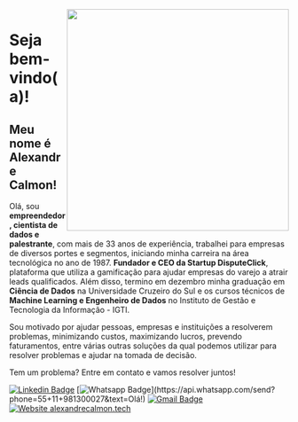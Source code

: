 <img align="right" width="400" height="400" src="https://img1.wsimg.com/isteam/ip/b8b02fee-4345-4577-9a87-00153d078373/Calmon.jpg/:/cr=t:0%25,l:0%25,w:100%25,h:100%25/rs=w:1534.5px,cg:true">

# Seja bem-vindo(a)!
 
## Meu nome é Alexandre Calmon!

<!--
**alexandrecalmon/alexandrecalmon** is a ✨ _special_ ✨ repository because its `README.md` (this file) appears on your GitHub profile.

Here are some ideas to get you started:

- 🔭 I’m currently working on ...
- 🌱 I’m currently learning ...
- 👯 I’m looking to collaborate on ...
- 🤔 I’m looking for help with ...
- 💬 Ask me about ...
- 📫 How to reach me: ...
- 😄 Pronouns: ...
- ⚡ Fun fact: ...
-->

Olá, sou **empreendedor, cientista de dados e palestrante**, com mais de 33 anos de experiência, trabalhei para empresas de diversos portes e segmentos, iniciando minha carreira na área tecnológica no ano de 1987. **Fundador e CEO da Startup DisputeClick**, plataforma que utiliza a gamificação para ajudar empresas do varejo a atrair leads qualificados.
Além disso, termino em dezembro minha graduação em **Ciência de Dados** na Universidade Cruzeiro do Sul e os cursos técnicos de **Machine Learning e Engenheiro de Dados** no Instituto de Gestão e Tecnologia da Informação - IGTI.

Sou motivado por ajudar pessoas, empresas e instituições a resolverem problemas, minimizando custos, maximizando lucros, prevendo faturamentos, entre várias outras soluções da qual podemos utilizar para resolver problemas e ajudar na tomada de decisão.

Tem um problema? Entre em contato e vamos resolver juntos!


[![Linkedin Badge](https://img.shields.io/badge/-AlexandreCalmon-blue?style=flat-square&logo=linkedIn&logoColor=white&link=https://www.linkedin.com/in/alexandrecalmon/)](https://www.linkedin.com/in/alexandrecalmon/)
[![Whatsapp Badge](https://img.shields.io/badge/-Whatsapp-4CA143?style=flat-square&labelColor=4CA143&logo=whatsapp&logoColor=white&link=https://api.whatsapp.com/send?phone=55+11+981300027&text=Hello!)](https://api.whatsapp.com/send?phone=55+11+981300027&text=Olá!)
[![Gmail Badge](https://img.shields.io/badge/-Email:contato@alexandrecalmon.tech-c14438?style=flat-square&logo=Outlook&logoColor=white&link=mailto:contato@alexandrecalmon.tech)](mailto:contato@alexandrecalmon.tech)
[![Website alexandrecalmon.tech](https://img.shields.io/website-up-alexandrecalmon.tech-green-red/http/alexandrecalmon.tech.svg)](http://alexandrecalmon.tech/)




